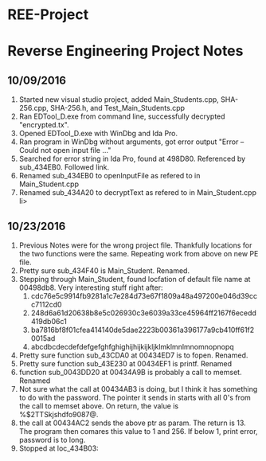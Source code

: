 # REE-Project
<h1>Reverse Engineering Project Notes</h1>

<h2>10/09/2016</h2>
<ol>
	<li>Started new visual studio project, added Main_Students.cpp, SHA-256.cpp, SHA-256.h, and Test_Main_Students.cpp</li>
	<li>Ran EDTool_D.exe from command line, successfully decrypted "encrypted.tx".</li>
	<li>Opened EDTool_D.exe with WinDbg and Ida Pro.</li>
	<li>Ran program in WinDbg without arguments, got error output "Error – Could not open input file ..."</li>
	<li>Searched for error string in Ida Pro, found at 498D80.  Referenced by sub_434EB0.  Followed link.</li>
	<li>Renamed sub_434EB0 to openInputFile as refered to in Main_Student.cpp</li>
	<li>Renamed sub_434A20 to decryptText as refered to in Main_Student.cpp</li>li>
</ol>

<h2> 10/23/2016</h2>
<ol>
	<li> Previous Notes were for the wrong project file.  Thankfully locations for the two functions were the same. Repeating work from above on new PE file.</li>
	<li> Pretty sure sub_434F40 is  Main_Student.  Renamed. </li>
	<li> Stepping through  Main_Student, found locfation of default file name at 00498db8.  Very interesting stuff right after:
		<ol>
			<li>cdc76e5c9914fb9281a1c7e284d73e67f1809a48a497200e046d39ccc7112cd0</li>
			<li>248d6a61d20638b8e5c026930c3e6039a33ce45964ff2167f6ecedd419db06c1</li>
			<li>ba7816bf8f01cfea414140de5dae2223b00361a396177a9cb410ff61f20015ad</li>
			<li>abcdbcdecdefdefgefghfghighijhijkijkljklmklmnlmnomnopnopq</li>
		</ol>
	</li>
	<li> Pretty sure function sub_43CDA0 at 00434ED7 is to fopen. Renamed. </li>
	<li> Pretty sure function sub_43E230 at 00434EF1 is printf.  Renamed</li>
	<li> function sub_0043DD20 at 00434A9B is probably a call to memset. Renamed </li>
	<li> Not sure what the call at 00434AB3 is doing, but I think it has something to do with the password.  The pointer it sends in starts with all 0's from the call to memset above.  On return, the value is %$2TTSkjshdfo9087@.</li>
	<li>the call at 00434AC2 sends the above ptr as param.  The return is 13. The program then comares this value to 1 and 256.  If below 1, print error, password is to long.</li>
	<li> Stopped at loc_434B03: </li>

</ol>
